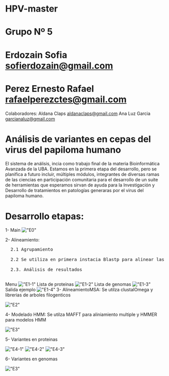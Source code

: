 # HPV-master
# Grupo Nº 5

# Erdozain Sofia sofierdozain@gmail.com
# Perez Ernesto Rafael rafaelperezctes@gmail.com 

Colaboradores: Aldana Claps aldanaclaps@gmail.com Ana Luz Garcia garcianaluz@gmail.com
# Análisis de variantes en cepas del virus del papiloma humano

El sistema de análisis, incia como trabajo final de la materia Bioinformática Avanzada de la UBA. Estamos en la primera etapa del desarrollo, pero se planifica a futuro incluir, múltiples módulos, integrantes de diversas ramas de las ciencias en participación comunitaria para el desarrollo de un suite de herramientas que esperamos sirvan de ayuda para la Investigación y Desarrollo de tratamientos en patologías generaras por el virus del papiloma humano.

# Desarrollo etapas:

1- Main 
!["E0"](https://github.com/biog5/HPV-master/blob/main/IMG/FrontEnd/A-R0.png)

2- Alineamiento: 
<pre>
  2.1 Agrupamiento
  
  2.2 Se utiliza en primera instacia Blastp para alinear las proteinas de cepas de alto riesgo contra las demas cepas
  
  2.3. Análisis de resultados
  
</pre>
Menu
!["E1-1"](https://github.com/biog5/HPV-master/blob/main/IMG/FrontEnd/A-R1-1.png)
Lista de proteinas
!["E1-2"](https://github.com/biog5/HPV-master/blob/main/IMG/FrontEnd/A-R1-2.png)
Lista de genomas
!["E1-3"](https://github.com/biog5/HPV-master/blob/main/IMG/FrontEnd/A-R1-3.png)
Salida ejemplo
!["E1-4"](https://github.com/biog5/HPV-master/blob/main/IMG/FrontEnd/A-R1-4.png)
3- AlineamientoMSA: Se utilza clustalOmega y librerias de arboles filogenticos

!["E2"](https://github.com/biog5/HPV-master/blob/main/IMG/FrontEnd/A-R2.png)

4- Modelado HMM: Se utilza MAFFT para aliniamiento multiple y HMMER para modelos HMM

!["E3"](https://github.com/biog5/HPV-master/blob/main/IMG/FrontEnd/A-R3.png)

5- Variantes en proteinas

!["E4-1"](https://github.com/biog5/HPV-master/blob/main/IMG/FrontEnd/A-R4-1.png)
!["E4-2"](https://github.com/biog5/HPV-master/blob/main/IMG/FrontEnd/A-R4-2.png)
!["E4-3"](https://github.com/biog5/HPV-master/blob/main/IMG/FrontEnd/A-R4-3.png)

6- Variantes en genomas

!["E3"](https://github.com/biog5/HPV-master/blob/main/IMG/FrontEnd/A-R5.png)
